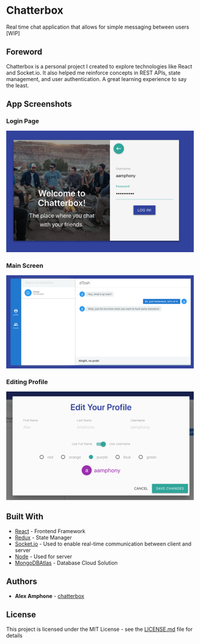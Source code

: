 # Chatterbox

Real time chat application that allows for simple messaging between users [WIP]

## Foreword

Chatterbox is a personal project I created to explore technologies like React and Socket.io. It also helped me reinforce concepts in REST APIs, state management, and user authentication. A great learning experience to say the least.

## App Screenshots

### Login Page

![Login Page](readme-images/login.png)

### Main Screen

![Main Screen](readme-images/main-screen.png)

### Editing Profile

![Editing Profile](readme-images/profile.png)

## Built With

* [React](https://reactjs.org/) - Frontend Framework
* [Redux](https://redux.js.org/) - State Manager
* [Socket.io](https://socket.io/docs/) - Used to enable real-time communication between client and server
* [Node](https://nodejs.org/en/docs/) - Used for server
* [MongoDBAtlas](https://www.mongodb.com/cloud/atlas) - Database Cloud Solution

## Authors

* **Alex Amphone** - [chatterbox](https://github.com/amphony/chatterbox)

## License

This project is licensed under the MIT License - see the [LICENSE.md](LICENSE.md) file for details
